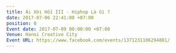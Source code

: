 ```yaml
---
title: Ái Xời Hồi III - Hiphop Là Gì ?
date: 2017-07-06 22:41:00 +07:00
position: 0
Event date: 2017-07-09 00:00:00 +07:00
Venue: Hanoi Creative City
Event URL: https://www.facebook.com/events/1371231106294881/
---
```


